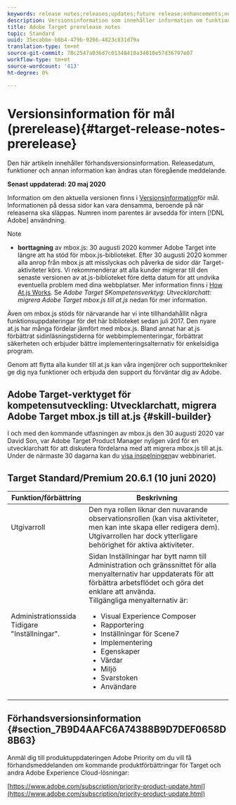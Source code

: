 ```yaml
---
keywords: release notes;releases;updates;future release;enhancements;new features;fixes;updates
description: Versionsinformation som innehåller information om funktioner, förbättringar och korrigeringar för de senaste eller kommande DNL-versionerna av Adobe Target.
title: Adobe Target prerelease notes
topic: Standard
uuid: 35ecabbe-b8b4-479b-9266-4823c831d79a
translation-type: tm+mt
source-git-commit: 78c2547a036d7c01348410a34010e57d36797e07
workflow-type: tm+mt
source-wordcount: '413'
ht-degree: 0%

---
```



# Versionsinformation för mål (prerelease){#target-release-notes-prerelease}

Den här artikeln innehåller förhandsversionsinformation. Releasedatum, funktioner och annan information kan ändras utan föregående meddelande.

**Senast uppdaterad: 20 maj 2020**

Information om den aktuella versionen finns i [Versionsinformation](release-notes.md)för mål. Informationen på dessa sidor kan vara densamma, beroende på när releaserna ska släppas. Numren inom parentes är avsedda för intern [!DNL Adobe] användning.

>[!NOTE]
>
>* **borttagning** av mbox.js: 30 augusti 2020 kommer Adobe Target inte längre att ha stöd för mbox.js-biblioteket. Efter 30 augusti 2020 kommer alla anrop från mbox.js att misslyckas och påverka de sidor där Target-aktiviteter körs. Vi rekommenderar att alla kunder migrerar till den senaste versionen av at.js-biblioteket före detta datum för att undvika eventuella problem med dina webbplatser. Mer information finns i [How At.js Works](/help/c-implementing-target/c-implementing-target-for-client-side-web/c-how-atjs-works/how-atjs-works.md). Se *Adobe Target SKompetensverktyg: Utvecklarchatt: migrera Adobe Target mbox.js till at.js* nedan för mer information.
   >
   >   
   Även om mbox.js stöds för närvarande har vi inte tillhandahållit några funktionsuppdateringar för det här biblioteket sedan juli 2017. Den nyare at.js har många fördelar jämfört med mbox.js. Bland annat har at.js förbättrat sidinläsningstiderna för webbimplementeringar, förbättrat säkerheten och erbjuder bättre implementeringsalternativ för enkelsidiga program.
   >
   >   
   Genom att flytta alla kunder till at.js kan våra ingenjörer och supporttekniker ge dig nya funktioner och erbjuda den support du förväntar dig av Adobe.


## Adobe Target-verktyget för kompetensutveckling: Utvecklarchatt, migrera Adobe Target mbox.js till at.js {#skill-builder}

I och med den kommande utfasningen av mbox.js den 30 augusti 2020 var David Son, var Adobe Target Product Manager nyligen värd för en utvecklarchatt för att diskutera fördelarna med att migrera mbox.js till at.js. Under de närmaste 30 dagarna kan du [visa inspelningen](https://seminars.adobeconnect.com/ptdo6mfo6qn6/?proto=true)av webbinariet.

## Target Standard/Premium 20.6.1 (10 juni 2020)

| Funktion/förbättring | Beskrivning |
| --- | --- |
| Utgivarroll | Den nya rollen liknar den nuvarande observationsrollen (kan visa aktiviteter, men kan inte skapa eller redigera dem). Utgivarrollen har dock ytterligare behörighet för aktiva aktiviteter. |
| Administrationssida<br>Tidigare &quot;Inställningar&quot;. | Sidan Inställningar har bytt namn till Administration och gränssnittet för alla menyalternativ har uppdaterats för att förbättra arbetsflödet och göra det enklare att använda.<br>Tillgängliga menyalternativ är:<ul><li>Visual Experience Composer</li><li>Rapportering</li><li>Inställningar för Scene7</li><li>Implementering</li><li>Egenskaper</li><li>Värdar</li><li>Miljö</li><li>Svarstoken</li><li>Användare</li></ul> |

## Förhandsversionsinformation {#section_7B9D4AAFC6A74388B9D7DEF0658D8B63}

Anmäl dig till produktuppdateringen Adobe Priority om du vill få förhandsmeddelanden om kommande produktförbättringar för Target och andra Adobe Experience Cloud-lösningar:

[https://www.adobe.com/subscription/priority-product-update.html](https://www.adobe.com/subscription/priority-product-update.html)
